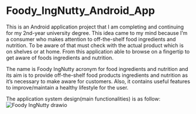 # Foody_IngNutty_Android_App

This is an Android application project that I am completing and continuing for my 2nd-year university degree. This idea came to my mind because I’m a consumer who makes attention to off-the-shelf food ingredients and nutrition. To be aware of that must check with the actual product which is on shelves or at home. From this application able to browse on a fingertip to get aware of foods ingredients and nutrition.

The name is Foody IngNutty acronym for food ingredients and nutrition and its aim is to provide off-the-shelf food products ingredients and nutrition as it’s necessary to make aware for customers. Also, it contains useful features to improve/maintain a healthy lifestyle for the user.

The application system design(main functionalities) is as follow:
![Foody IngNutty drawio](https://github.com/AngeloPerera015/Foody_IngNutty_Android_App/assets/90715440/a1e82324-759d-4897-9a06-4ba412c3b111)
